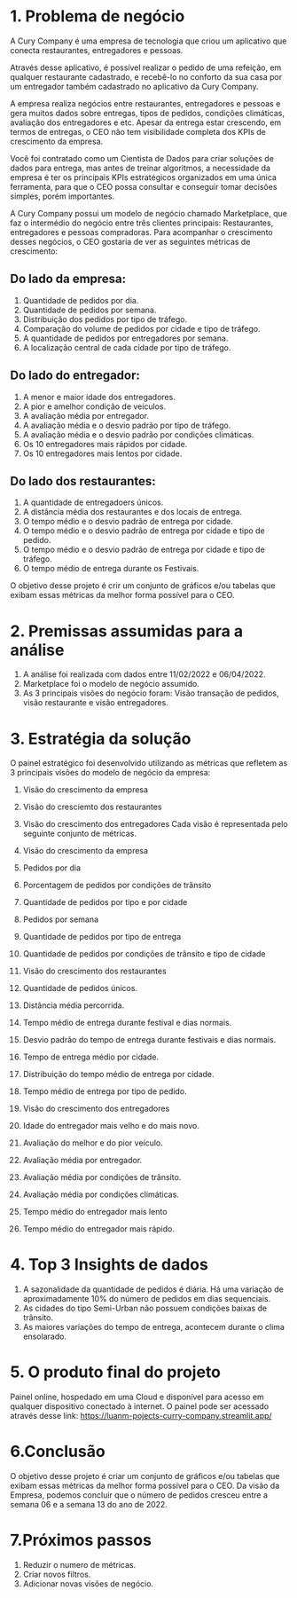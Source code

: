 # 1. Problema de negócio
A Cury Company é uma empresa de tecnologia que criou um aplicativo que conecta restaurantes, entregadores e pessoas.

Através desse aplicativo, é possível realizar o pedido de uma refeição, em qualquer restaurante cadastrado, e recebê-lo no conforto da sua casa por um entregador também cadastrado no aplicativo da Cury Company.

A empresa realiza negócios entre restaurantes, entregadores e pessoas e gera muitos dados sobre entregas, tipos de pedidos, condições climáticas, avaliação dos entregadores e etc. Apesar da entrega estar crescendo, em termos de entregas, o CEO não tem visibilidade completa dos KPIs de crescimento da empresa.

Você foi contratado como um Cientista de Dados para criar soluções de dados para entrega, mas antes de treinar algoritmos, a necessidade da empresa é ter os principais KPIs estratégicos organizados em uma única ferramenta, para que o CEO possa consultar e conseguir tomar decisões simples, porém importantes.

A Cury Company possui um modelo de negócio chamado Marketplace, que faz o intermédio do negócio entre três clientes principais: Restaurantes, entregadores e pessoas compradoras. Para acompanhar o crescimento desses negócios, o CEO gostaria de ver as seguintes métricas de crescimento:

## Do lado da empresa:
1. Quantidade de pedidos por dia.
2. Quantidade de pedidos por semana.
3. Distribuição dos pedidos por tipo de tráfego.
4. Comparação do volume de pedidos por cidade e tipo de tráfego.
5. A quantidade de pedidos por entregadores por semana.
6. A localização central de cada cidade por tipo de tráfego.

## Do lado do entregador:
1. A menor e maior idade dos entregadores.
2. A pior e amelhor condição de veículos.
3. A avaliação média por entregador.
4. A avaliação média e o desvio padrão por tipo de tráfego.
5. A avaliação média e o desvio padrão por condições climáticas.
6. Os 10 entregadores mais rápidos por cidade.
7. Os 10 entregadores mais lentos por cidade.

## Do lado dos restaurantes:
1. A quantidade de entregadoers únicos.
2. A distância média dos restaurantes e dos locais de entrega.
3. O tempo médio e o desvio padrão de entrega por cidade.
4. O tempo médio e o desvio padrão de entrega por cidade e tipo de pedido.
5. O tempo médio e o desvio padrão de entrega por cidade e tipo de tráfego.
6. O tempo médio de entrega durante os Festivais.

O objetivo desse projeto é crir um conjunto de gráficos e/ou tabelas que exibam essas métricas da melhor forma possível para o CEO.

# 2. Premissas assumidas para a análise
1. A análise foi realizada com dados entre 11/02/2022 e 06/04/2022.
2. Marketplace foi o modelo de negócio assumido.
3. As 3 principais visões do negócio foram: Visão transação de pedidos, visão restaurante e visão entregadores.

# 3. Estratégia da solução
  O painel estratégico foi desenvolvido utilizando as métricas que refletem as 3 principais visões do modelo de negócio da empresa:
  1. Visão do crescimento da empresa
  2. Visão do cresciemto dos restaurantes
  3. Visão do crescimento dos entregadores
  Cada visão é representada pelo seguinte conjunto de métricas.
1.  Visão do crescimento da empresa
  1. Pedidos por dia
  2. Porcentagem de pedidos por condições de trânsito
  3. Quantidade de pedidos por tipo e por cidade
  4. Pedidos por semana
  5. Quantidade de pedidos por tipo de entrega
  6. Quantidade de pedidos por condições de trânsito e tipo de cidade
  
2. Visão do crescimento dos restaurantes
  1. Quantidade de pedidos únicos.
  2. Distância média percorrida.
  3. Tempo médio de entrega durante festival e dias normais.
  4. Desvio padrão do tempo de entrega durante festivais e dias normais.
  5. Tempo de entrega médio por cidade.
  6. Distribuição do tempo médio de entrega por cidade.
  7. Tempo médio de entrega por tipo de pedido.
  
3. Visão do crescimento dos entregadores
  1. Idade do entregador mais velho e do mais novo.
  2. Avaliação do melhor e do pior veículo.
  3. Avaliação média por entregador.
  4. Avaliação média por condições de trânsito.
  5. Avaliação média por condições climáticas.
  6. Tempo médio do entregador mais lento
  7. Tempo médio do entregador mais rápido.
  
# 4. Top 3 Insights de dados
  1. A sazonalidade da quantidade de pedidos é diária. Há uma variação de aproximadamente 10% do número de pedidos em dias sequenciais.
  2. As cidades do tipo Semi-Urban não possuem condições baixas de trânsito.
  3. As maiores variações do tempo de entrega, acontecem durante o clima ensolarado.
  
# 5. O produto final do projeto
  Painel online, hospedado em uma Cloud e disponível para acesso em qualquer dispositivo conectado à internet.
  O painel pode ser acessado através desse link: https://luanm-pojects-curry-company.streamlit.app/
    
# 6.Conclusão
  O objetivo desse projeto é criar um conjunto de gráficos e/ou tabelas que exibam essas métricas da melhor forma possível para o CEO.
  Da visão da Empresa, podemos concluir que o número de pedidos cresceu entre a semana 06 e a semana 13 do ano de 2022.

# 7.Próximos passos
  1. Reduzir o numero de métricas.
  2. Criar novos filtros.
  3. Adicionar novas visões de negócio.

